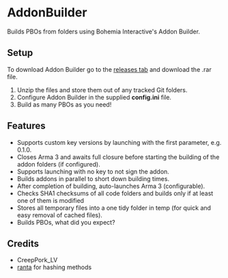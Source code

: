 # AddonBuilder
Builds PBOs from folders using Bohemia Interactive's Addon Builder.

## Setup
To download Addon Builder go to the [releases tab](https://github.com/ArmaAchilles/AddonBuilder/releases) and download the .rar file.

1. Unzip the files and store them out of any tracked Git folders.
2. Configure Addon Builder in the supplied **config.ini** file.
3. Build as many PBOs as you need!

## Features
- Supports custom key versions by launching with the first parameter, e.g. 0.1.0.
- Closes Arma 3 and awaits full closure before starting the building of the addon folders (if configured).
- Supports launching with no key to not sign the addon.
- Builds addons in parallel to short down building times.
- After completion of building, auto-launches Arma 3 (configurable).
- Checks SHA1 checksums of all code folders and builds only if at least one of them is modified
- Stores all temporary files into a one tidy folder in temp (for quick and easy removal of cached files).
- Builds PBOs, what did you expect?

## Credits
- CreepPork_LV
- [ranta](https://social.msdn.microsoft.com/profile/ranta/?ws=usercard-mini) for hashing methods
